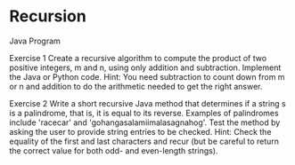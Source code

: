 # Recursion
Java Program 

Exercise 1
Create a recursive algorithm to compute the product of two positive integers, m and n, using only addition and subtraction. Implement the Java or Python code. Hint: You need subtraction to count down from m or n and addition to do the arithmetic needed to get the right answer.

Exercise 2
Write a short recursive Java method that determines if a string s is a palindrome, that is, it is equal to its reverse. Examples of palindromes include 'racecar' and 'gohangasalamiimalasagnahog'. Test the method by asking the user to provide string entries to be checked. Hint: Check the equality of the first and last characters and recur (but be careful to return the correct value for both odd- and even-length strings).
